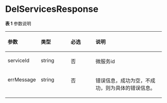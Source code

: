 # DelServicesResponse<a name="ZH-CN_TOPIC_0113238527"></a>

**表 1**  参数说明

<a name="table9363162616245"></a>
<table><thead align="left"><tr id="row3364162618241"><th class="cellrowborder" valign="top" width="20.669999999999998%" id="mcps1.2.5.1.1"><p id="p9364142662415"><a name="p9364142662415"></a><a name="p9364142662415"></a>参数</p>
</th>
<th class="cellrowborder" valign="top" width="19.18%" id="mcps1.2.5.1.2"><p id="p236418265246"><a name="p236418265246"></a><a name="p236418265246"></a>类型</p>
</th>
<th class="cellrowborder" valign="top" width="15.98%" id="mcps1.2.5.1.3"><p id="p1936410266245"><a name="p1936410266245"></a><a name="p1936410266245"></a>必选</p>
</th>
<th class="cellrowborder" valign="top" width="44.17%" id="mcps1.2.5.1.4"><p id="p16364926182413"><a name="p16364926182413"></a><a name="p16364926182413"></a>说明</p>
</th>
</tr>
</thead>
<tbody><tr id="row1836452618246"><td class="cellrowborder" valign="top" width="20.669999999999998%" headers="mcps1.2.5.1.1 "><p id="p33641326102410"><a name="p33641326102410"></a><a name="p33641326102410"></a>serviceId</p>
</td>
<td class="cellrowborder" valign="top" width="19.18%" headers="mcps1.2.5.1.2 "><p id="p153645264246"><a name="p153645264246"></a><a name="p153645264246"></a>string</p>
</td>
<td class="cellrowborder" valign="top" width="15.98%" headers="mcps1.2.5.1.3 "><p id="p3364112616242"><a name="p3364112616242"></a><a name="p3364112616242"></a>否</p>
</td>
<td class="cellrowborder" valign="top" width="44.17%" headers="mcps1.2.5.1.4 "><p id="p93641026142412"><a name="p93641026142412"></a><a name="p93641026142412"></a>微服务id</p>
</td>
</tr>
<tr id="row17365826162411"><td class="cellrowborder" valign="top" width="20.669999999999998%" headers="mcps1.2.5.1.1 "><p id="p113651626182411"><a name="p113651626182411"></a><a name="p113651626182411"></a>errMessage</p>
</td>
<td class="cellrowborder" valign="top" width="19.18%" headers="mcps1.2.5.1.2 "><p id="p13651026112415"><a name="p13651026112415"></a><a name="p13651026112415"></a>string</p>
</td>
<td class="cellrowborder" valign="top" width="15.98%" headers="mcps1.2.5.1.3 "><p id="p10365152632418"><a name="p10365152632418"></a><a name="p10365152632418"></a>否</p>
</td>
<td class="cellrowborder" valign="top" width="44.17%" headers="mcps1.2.5.1.4 "><p id="p1365172632416"><a name="p1365172632416"></a><a name="p1365172632416"></a>错误信息，成功为空，不成功，则为具体的错误信息。</p>
</td>
</tr>
</tbody>
</table>

